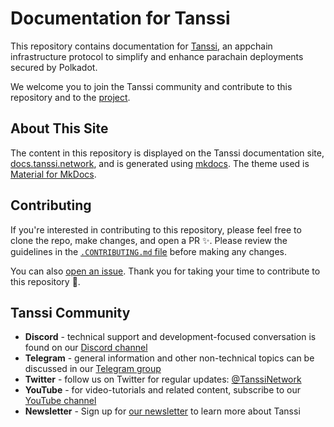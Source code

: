 # Documentation for Tanssi
 
This repository contains documentation for [Tanssi](https://tanssi.network), an appchain infrastructure protocol to simplify and enhance parachain deployments secured by Polkadot.

We welcome you to join the Tanssi community and contribute to this repository and to the [project](https://github.com/moondance-labs/tanssi).

## About This Site 

The content in this repository is displayed on the Tanssi documentation site, [docs.tanssi.network](https://docs.tanssi.network/), and is generated using [mkdocs](https://www.mkdocs.org). The theme used is [Material for MkDocs](https://squidfunk.github.io/mkdocs-material).

## Contributing

If you're interested in contributing to this repository, please feel free to clone the repo, make changes, and open a PR ✨. Please review the guidelines in the [`.CONTRIBUTING.md` file](https://github.com/moondance-labs/tanssi-docs/blob/main/CONTRIBUTING.md) before making any changes.

You can also [open an issue](https://github.com/moondance-labs/tanssi-docs/issues/new). Thank you for taking your time to contribute to this repository 💜.

## Tanssi Community

- **Discord** - technical support and development-focused conversation is found on our [Discord channel](https://discord.gg/kuyPhew2KB)
- **Telegram** - general information and other non-technical topics can be discussed in our [Telegram group](https://t.me/tanssiofficial)
- **Twitter** - follow us on Twitter for regular updates: [@TanssiNetwork](https://twitter.com/TanssiNetwork)
- **YouTube** - for video-tutorials and related content, subscribe to our [YouTube channel](https://www.youtube.com/@TanssiNetwork?sub_confirmation=1)
- **Newsletter** - Sign up for [our newsletter](https://www.tanssi.network/newsletter) to learn more about Tanssi

